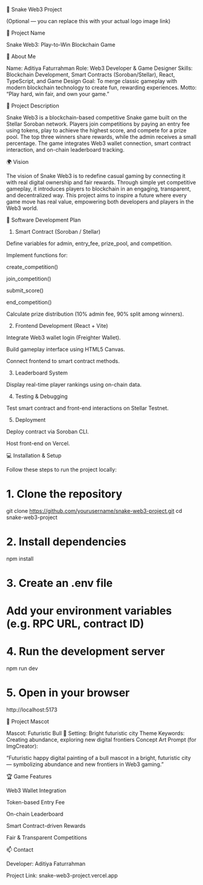 🐍 Snake Web3 Project


(Optional — you can replace this with your actual logo image link)

🚀 Project Name

Snake Web3: Play-to-Win Blockchain Game

👤 About Me

Name: Aditiya Faturrahman
Role: Web3 Developer & Game Designer
Skills: Blockchain Development, Smart Contracts (Soroban/Stellar), React, TypeScript, and Game Design
Goal: To merge classic gameplay with modern blockchain technology to create fun, rewarding experiences.
Motto: “Play hard, win fair, and own your game.”

📘 Project Description

Snake Web3 is a blockchain-based competitive Snake game built on the Stellar Soroban network.
Players join competitions by paying an entry fee using tokens, play to achieve the highest score, and compete for a prize pool. The top three winners share rewards, while the admin receives a small percentage.
The game integrates Web3 wallet connection, smart contract interaction, and on-chain leaderboard tracking.

🌍 Vision

The vision of Snake Web3 is to redefine casual gaming by connecting it with real digital ownership and fair rewards.
Through simple yet competitive gameplay, it introduces players to blockchain in an engaging, transparent, and decentralized way.
This project aims to inspire a future where every game move has real value, empowering both developers and players in the Web3 world.

🧩 Software Development Plan
1. Smart Contract (Soroban / Stellar)

Define variables for admin, entry_fee, prize_pool, and competition.

Implement functions for:

create_competition()

join_competition()

submit_score()

end_competition()

Calculate prize distribution (10% admin fee, 90% split among winners).

2. Frontend Development (React + Vite)

Integrate Web3 wallet login (Freighter Wallet).

Build gameplay interface using HTML5 Canvas.

Connect frontend to smart contract methods.

3. Leaderboard System

Display real-time player rankings using on-chain data.

4. Testing & Debugging

Test smart contract and front-end interactions on Stellar Testnet.

5. Deployment

Deploy contract via Soroban CLI.

Host front-end on Vercel.

💻 Installation & Setup

Follow these steps to run the project locally:

# 1. Clone the repository
git clone https://github.com/yourusername/snake-web3-project.git
cd snake-web3-project

# 2. Install dependencies
npm install

# 3. Create an .env file
# Add your environment variables (e.g. RPC URL, contract ID)

# 4. Run the development server
npm run dev

# 5. Open in your browser
http://localhost:5173

🐂 Project Mascot

Mascot: Futuristic Bull 🐃
Setting: Bright futuristic city
Theme Keywords: Creating abundance, exploring new digital frontiers
Concept Art Prompt (for ImgCreator):

“Futuristic happy digital painting of a bull mascot in a bright, futuristic city — symbolizing abundance and new frontiers in Web3 gaming.”

🏆 Game Features

Web3 Wallet Integration

Token-based Entry Fee

On-chain Leaderboard

Smart Contract-driven Rewards

Fair & Transparent Competitions

📫 Contact

Developer: Aditiya Faturrahman

Project Link: snake-web3-project.vercel.app